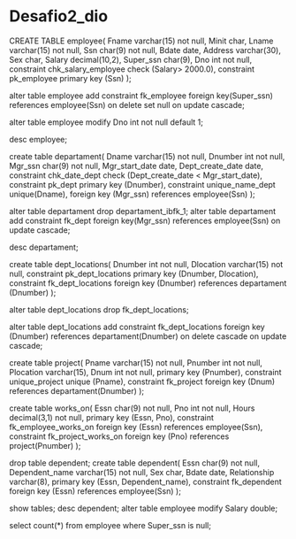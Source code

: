 # Desafio2_dio
CREATE TABLE employee(
	Fname varchar(15) not null,
    Minit char,
    Lname varchar(15) not null,
    Ssn char(9) not null, 
    Bdate date,
    Address varchar(30),
    Sex char,
    Salary decimal(10,2),
    Super_ssn char(9),
    Dno int not null,
    constraint chk_salary_employee check (Salary> 2000.0),
    constraint pk_employee primary key (Ssn)
);

alter table employee 
	add constraint fk_employee 
	foreign key(Super_ssn) references employee(Ssn)
    on delete set null
    on update cascade;

alter table employee modify Dno int not null default 1;

desc employee;

create table departament(
	Dname varchar(15) not null,
    Dnumber int not null,
    Mgr_ssn char(9) not null,
    Mgr_start_date date, 
    Dept_create_date date,
    constraint chk_date_dept check (Dept_create_date < Mgr_start_date),
    constraint pk_dept primary key (Dnumber),
    constraint unique_name_dept unique(Dname),
    foreign key (Mgr_ssn) references employee(Ssn)
);

alter table departament drop  departament_ibfk_1;
alter table departament 
		add constraint fk_dept foreign key(Mgr_ssn) references employee(Ssn)
        on update cascade;

desc departament;

create table dept_locations(
	Dnumber int not null,
	Dlocation varchar(15) not null,
    constraint pk_dept_locations primary key (Dnumber, Dlocation),
    constraint fk_dept_locations foreign key (Dnumber) references departament (Dnumber)
);

alter table dept_locations drop fk_dept_locations;

alter table dept_locations 
	add constraint fk_dept_locations foreign key (Dnumber) references departament(Dnumber)
	on delete cascade
    on update cascade;

create table project(
	Pname varchar(15) not null,
	Pnumber int not null,
    Plocation varchar(15),
    Dnum int not null,
    primary key (Pnumber),
    constraint unique_project unique (Pname),
    constraint fk_project foreign key (Dnum) references departament(Dnumber)
);


create table works_on(
	Essn char(9) not null,
    Pno int not null,
    Hours decimal(3,1) not null,
    primary key (Essn, Pno),
    constraint fk_employee_works_on foreign key (Essn) references employee(Ssn),
    constraint fk_project_works_on foreign key (Pno) references project(Pnumber)
);

drop table dependent;
create table dependent(
	Essn char(9) not null,
    Dependent_name varchar(15) not null,
    Sex char,
    Bdate date,
    Relationship varchar(8),
    primary key (Essn, Dependent_name),
    constraint fk_dependent foreign key (Essn) references employee(Ssn)
);

show tables;
desc dependent;
alter table employee modify Salary double;

select count(*) from employee where Super_ssn is null;

